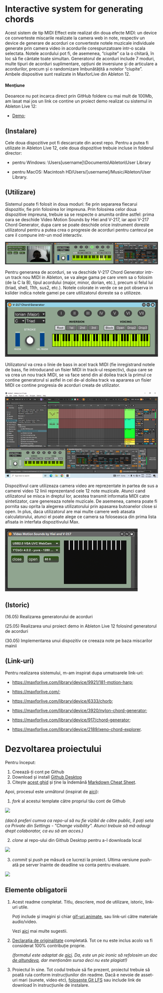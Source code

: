 # Interactive system for generating chords
Acest sistem de tip MIDI Effect este realizat din doua efecte MIDI: un device ce converteste miscarile realizate la camera web in note, respectiv un device de generare de acorduri ce converteste notele muzicale individuale generate prin camera video in acordurile corespunzatoare intr-o scala selectata. Notele acordului pot fi, de asemenea, “ciupite” ca la o chitară, în loc să fie cântate toate simultan. Generatorul de acorduri include 7 moduri, multe tipuri de acorduri suplimentare, opțiuni de inversiune și de articulare a acordurilor, precum și o randomizare îmbunătățită a notelor “ciupite”. Ambele dispositive sunt realizate in MaxforLive din Ableton 12.

#### **Mențiune**

Deoarece nu pot incarca direct prin GitHub foldere cu mai mult de 100Mb, am lasat mai jos un link ce contine un proiect demo realizat cu sistemul in Ableton Live 12:

- [Demo](https://we.tl/t-rtwEWWMdZH);

## (Instalare)
Cele doua dispozitive pot fi descarcate din acest repo. Pentru a putea fi utilizate in Ableton Live 12, cele doua dispozitive trebuie incluse in folderul director: 

- pentru Windows: \Users\[username]\Documents\Ableton\User Library

- pentru MacOS: Macintosh HD/Users/[username]/Music/Ableton/User Library.


## (Utilizare)
Sistemul poate fi folosit in doua moduri: fie prin separarea fiecarui dispozitiv, fie prin folosirea lor impreuna. Prin folosirea celor doua dispozitive impreuna, trebuie sa se respecte o anumita ordine astfel: prima oara se deschide Video Motion Sounds by Hiei and V-217, iar apoi V-217 Chord Generator, dupa care se poate deschide orice instrument doreste utilizatorul pentru a putea crea o progresie de acorduri pentru cantecul pe care il compune intr-un mod interactiv.

![Untitled.png](https://github.com/VictorDucuGhioca/PCON-proiect-final/blob/main/assets/Untitled.png)

Pentru generarea de acorduri, se va deschide V-217 Chord Generator intr-un track nou MIDI in Ableton, se va alege gama pe care vrem sa o folosim (de la C la B), tipul acordului (major, minor, dorian, etc.), precum si felul lui (triad, shell, 11th, sus2, etc.). Notele colorate in verde ce se pot observa in kslider indica notele gamei pe care utilizatorul doreste sa o utilizeze.

![V-217 Chord Generator Interface.png](https://github.com/VictorDucuGhioca/PCON-proiect-final/blob/main/assets/V-217%20Chord%20Generator%20Interface.png)

Utilizatorul va crea o linie de bass in acel track MIDI (fie inregistrand notele de bass, fie introducand un fisier MIDI in track-ul respectiv), dupa care se va crea un nou track MIDI, se va face send din al doilea track la primul ce contine generatorul si astfel in cel de-al doilea track va apararea un fisier MIDI ce contine progresia de acorduri creata de utilizator. 

![testare generator.png](https://github.com/VictorDucuGhioca/PCON-proiect-final/blob/main/assets/testare%20generator.png)


Dispozitivul care utilizeaza camera video are reprezentate in partea de sus a camerei video 12 linii reprezentand cele 12 note muzicale. Atunci cand utilizatorul se misca in dreptul lor, acestea transmit informatia MIDI catre sintetizator, care genereaza notele muzicale. De asemenea, camera poate fi pornita sau oprita la alegerea utilizatorului prin apasarea butoanelor close si open. In plus, daca utilizatorul are mai multe camere web atasata calculatorului, atunci el poate alege ce camera sa foloseasca din prima lista afisata in interfata dispozitivului Max.

![Video Motion Sounds by Hiei and V-217.png](https://github.com/VictorDucuGhioca/PCON-proiect-final/blob/main/assets/Video%20Motion%20Sounds%20by%20Hiei%20and%20V-217.png)

## (Istoric)

(16.05) Realizarea generatorului de acorduri

(25.05) Realizarea unui proiect demo in Ableton Live 12 folosind generatorul de acorduri

(30.05) Implementarea unui dispozitiv ce creeaza note pe baza miscarilor mainii

## (Link-uri)
Pentru realizarea sistemului, m-am inspirat dupa urmatoarele link-uri:

- https://maxforlive.com/library/device/9921/181-motion-harp;

- https://maxforlive.com/;

- https://maxforlive.com/library/device/6333/chorb;

- https://maxforlive.com/library/device/3920/nylon-chord-generator;

- https://maxforlive.com/library/device/917/chord-generator;

- https://maxforlive.com/library/device/2189/xeno-chord-explorer.

# Dezvoltarea proiectului

Pentru început:

1. Creează-ți cont pe Github
2. Download și install [Github Desktop](https://desktop.github.com/)
3. Citește [acest ghid](https://charlesmartin.com.au/blog/2020/08/09/student-project-repository) și ține la îndemână [Markdown Cheat Sheet](https://www.markdownguide.org/cheat-sheet).

Apoi, procesul este următorul (inspirat de [aici](https://cs.anu.edu.au/courses/comp1720/deliverables/05-major-project/#submission-process)):

1. *fork* al acestui template către propriul tău cont de Github

![](assets/fork.gif)

_(dacă preferi cumva ca repo-ul să nu fie vizibil de către public, îl poți seta ca Private din Settings - "Change visibility". Atunci trebuie să mă adaugi drept colaborator, ca eu să am acces.)_

2. *clone* al repo-ului din Github Desktop pentru a-l downloada local

![](assets/clone.gif)

3. *commit* și *push* pe măsură ce lucrezi la proiect. Ultima versiune push-ată pe server înainte de deadline va conta pentru evaluare.

![](assets/commit.gif)

## Elemente obligatorii

1. Acest readme completat. Titlu, descriere, mod de utilizare, istoric, link-uri utile.

   Poți include și imagini și chiar [gif-uri animate](https://www.screentogif.com/), sau link-uri către materiale audio/video.
   
   Vezi [aici](https://charlesmartin.com.au/blog/2020/08/09/student-project-repository) mai multe sugestii.

2. [Declarația de originalitate](statement-of-originality.yml) completată. Tot ce nu este inclus acolo va fi considerat 100% contribuție proprie.

    *(formatul este adaptat de [aici](https://gitlab.cecs.anu.edu.au/comp1720/2018/comp1720-2018-major-project/-/blob/master/statement-of-originality.yml). Da, este un pic ironic să refolosim un doc [de altundeva](https://cs.anu.edu.au/courses/comp1720/resources/faq/#how-do-i-fill-out-my-statement-of-originality), dar menționăm sursa deci nu este plagiat!)*

3. Proiectul în sine. Tot codul trebuie să fie prezent, proiectul trebuie să poată rula conform instrucțiunilor din readme. Dacă e nevoie de asset-uri mari (sunete, video etc), [folosește Git LFS](https://git-lfs.github.com/) sau include link de download în instrucțiunile de instalare.

